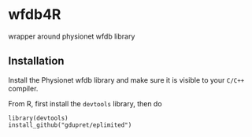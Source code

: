 # wfdb4R

wrapper around physionet wfdb library

## Installation

Install the Physionet wfdb library and make sure it is visible to your `C/C++` compiler.

From R, first install the `devtools` library, then do

```
library(devtools)
install_github("gdupret/eplimited")
```
